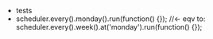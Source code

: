 * tests
* scheduler.every().monday().run(function() {}); //<- eqv to: scheduler.every().week().at('monday').run(function() {});
